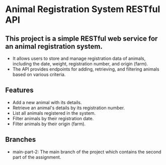 # Animal Registration System RESTful API
## This project is a simple RESTful web service for an animal registration system. 
- It allows users to store and manage registration data of animals, including the date, weight, registration number, and origin (farm). 
- The API provides endpoints for adding, retrieving, and filtering animals based on various criteria.

## Features
- Add a new animal with its details.
- Retrieve an animal's details by its registration number.
- List all animals registered in the system.
- Filter animals by their registration date.
- Filter animals by their origin (farm).

## Branches

- main-part-2: The main branch of the project which contains the second part of the assignment.